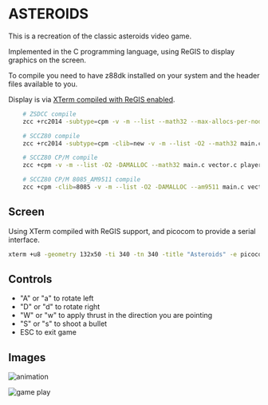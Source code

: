 
# ASTEROIDS

This is a recreation of the classic asteroids video game.

Implemented in the C programming language, using ReGIS to display graphics on the screen.

To compile you need to have z88dk installed on your system and the header files available to you.

Display is via [XTerm compiled with ReGIS enabled](https://github.com/feilipu/ReGIS?tab=readme-ov-file#preparing-xterm-to-support-regis).

```sh
    # ZSDCC compile
    zcc +rc2014 -subtype=cpm -v -m --list --math32 --max-allocs-per-node100000 main.c vector.c player.c asteroids.c renderer.c -o asteroid -create-app

    # SCCZ80 compile
    zcc +rc2014 -subtype=cpm -clib=new -v -m --list -O2 --math32 main.c vector.c player.c asteroids.c renderer.c -o asteroid -create-app

    # SCCZ80 CP/M compile
    zcc +cpm -v -m --list -O2 -DAMALLOC --math32 main.c vector.c player.c asteroids.c renderer.c -o asteroid -create-app

    # SCCZ80 CP/M 8085_AM9511 compile
    zcc +cpm -clib=8085 -v -m --list -O2 -DAMALLOC --am9511 main.c vector.c player.c asteroids.c renderer.c  -o asteroid -create-app
```

## Screen

Using XTerm compiled with ReGIS support, and picocom to provide a serial interface.

```sh
xterm +u8 -geometry 132x50 -ti 340 -tn 340 -title "Asteroids" -e picocom -b 115200 -p 2 -f h /dev/ttyUSB0 --send-cmd "sx -vv"
```

## Controls
* "A" or "a" to rotate left
* "D" or "d" to rotate right
* "W" or "w" to apply thrust in the direction you are pointing
* "S" or "s" to shoot a bullet
* ESC to exit game

## Images
![animation](https://i.imgur.com/sV164D6.gif)

![game play](http://i.imgur.com/vg8nlAO.png)

